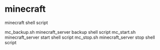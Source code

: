 # minecraft
minecraft shell script

mc_backup.sh    minecraft_server backup shell script
mc_start.sh	minecraft_server start shell script
mc_stop.sh	minecraft_server stop shell script
